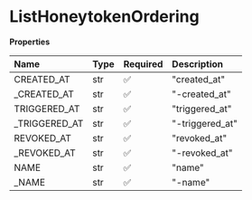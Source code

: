 # ListHoneytokenOrdering

**Properties**

| Name           | Type | Required | Description     |
| :------------- | :--- | :------- | :-------------- |
| CREATED_AT     | str  | ✅       | "created_at"    |
| \_CREATED_AT   | str  | ✅       | "-created_at"   |
| TRIGGERED_AT   | str  | ✅       | "triggered_at"  |
| \_TRIGGERED_AT | str  | ✅       | "-triggered_at" |
| REVOKED_AT     | str  | ✅       | "revoked_at"    |
| \_REVOKED_AT   | str  | ✅       | "-revoked_at"   |
| NAME           | str  | ✅       | "name"          |
| \_NAME         | str  | ✅       | "-name"         |

<!-- This file was generated by liblab | https://liblab.com/ -->

